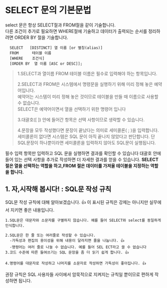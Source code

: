 # SELECT 문의 기본문법


select 문은 항상 SELECT절과 FROM절을 같이 기술합니다.<br> 다른 조건이 추가로 필요하면 WHERE절에 기술하고 데이터가 출력되는 순서를 정리하려면 ORDER BY 절을 기술합니다.
```
  SELECT   [DISTINCT] 열 이름 [or 별칭(alias)]
  FROM      테이블 이름 
  [WHERE    조건식]
  [ORDER BY  열 이름 [ASC or DESC]]; 
```  

>1.SELECT과 열이름 FROM 테이블 이름은 필수로 입력해야 하는 항목입니다.
>
>2.SELECT과 FROM은 시스템에서 명령문을 실행하기 위해 미리 정해 놓은 예약어입니다.<br>
>예약어는 시스템이 미리 정해 놓은 것이므로 테이블을 만들 때 이름으로 사용할 수 없습니다.<br>
>SELECT은 예약어이면서 열을 선택하기 위한 명령어 입니다 
>
>3.대괄호([ ]) 안에 들어간 항목은 선택 사항이므로 생략할 수 있습니다.
>
>4.문장을 모두 작성했다면 문장이 끝났다는 의미로 세미콜론( ; )을 입력합니다. 세미콜론이 없다면 시스템은 SQL 문이 아직 끝나지 않았다고 판단합니다. 단 SQL문장이 하나뿐이라면
>세미콜론을 입력하지 않아도 SQL문이 실행됩니다.

필수 입력 항목만 입력하고 SQL 문을 실행하면 결과를 확인할 수 있습니다 대괄호 안에 들어 있는 선택 사항을 추가로 작성하면 더 자세한 결과를 얻을 수 있습니다. 
**SELECT 절은 열을 선택하는 역할을 하고,FROM 절은 데이터를 가져올 테이블을 지정하는 역할을 합니다.**

## 1. 자,시작해 봅시다! : SQL문 작성 규칙

SQL문 작성 규칙에 대해 알아보겠습니다. 👍 이 표시된 규칙은 강제는 아니지만 실무에서 지키면 좋은 내용입니다.

```
1.SQL문은 대문자와 소문자를 구별하지 않습니다. 예를 들어 SELECT와 select를 동일하게 인식합니다.

2.SQL문은 한 줄 또는 여러줄로 작성할 수 있습니다.
  -가독성과 편집의 용이성을 위해 내용이 달라지면 줄을 나눕니다. 👍
  -명령어는 여러 줄로 나눌 수 없습니다. 예를 들어 SEL ECT라고 쓸 수 없습니다
3.코드 수준에 따른 들여쓰기는 SQL 문장을 좀 더 읽기 쉽게 합니다. 👍

4.명령어를 대문자로 작성하고 나머지를 소문자로 작성하면 가독성이 좋아집니다. 👍
```

권장 규칙은 SQL 사용자들 사이에서 암묵적으로 지켜지는 규칙일 뿐이므로 편하게 작성하면 됩니다.



